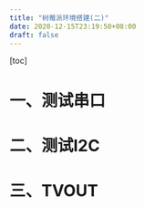 ```yaml
---
title: "树莓派环境搭建(二)"
date: 2020-12-15T23:19:50+08:00
draft: false
---
```


[toc]

# 一、测试串口

# 二、测试I2C



# 三、TVOUT

